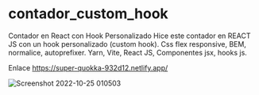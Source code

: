 # contador_custom_hook
Contador en React con Hook Personalizado
Hice este contador en REACT JS con un hook personalizado (custom hook).
Css flex responsive, BEM, normalice, autoprefixer.
Yarn, Vite, React JS, Componentes jsx, hooks js.

Enlace https://super-quokka-932d12.netlify.app/

![Screenshot 2022-10-25 010503](https://user-images.githubusercontent.com/34925442/197681733-1474e176-75a5-42a6-afe5-ab80c650be8d.jpg)
